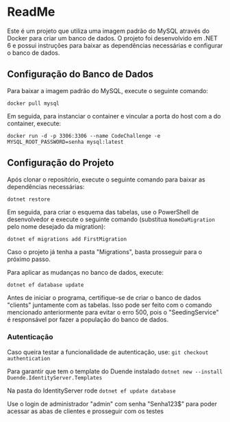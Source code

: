 # ReadMe

Este é um projeto que utiliza uma imagem padrão do MySQL através do Docker para criar um banco de dados. O projeto foi desenvolvido em .NET 6 e possui instruções para baixar as dependências necessárias e configurar o banco de dados.

## Configuração do Banco de Dados

Para baixar a imagem padrão do MySQL, execute o seguinte comando:

`docker pull mysql`



Em seguida, para instanciar o container e vincular a porta do host com a do container, execute:

`docker run -d -p 3306:3306 --name CodeChallenge -e MYSQL_ROOT_PASSWORD=senha mysql:latest`

## Configuração do Projeto

Após clonar o repositório, execute o seguinte comando para baixar as dependências necessárias:

`dotnet restore`



Em seguida, para criar o esquema das tabelas, use o PowerShell de desenvolvedor e execute o seguinte comando (substitua `NomeDaMigration` pelo nome desejado da migration):

`dotnet ef migrations add FirstMigration`



Caso o projeto já tenha a pasta "Migrations", basta prosseguir para o próximo passo.

Para aplicar as mudanças no banco de dados, execute:

`dotnet ef database update`



Antes de iniciar o programa, certifique-se de criar o banco de dados "clients" juntamente com as tabelas. Isso pode ser feito com o comando mencionado anteriormente para evitar o erro 500, pois o "SeedingService" é responsável por fazer a população do banco de dados.

### Autenticação

Caso queira testar a funcionalidade de autenticação, use:
`git checkout authentication`



Para garantir que tem o template do Duende instalado
`dotnet new --install Duende.IdentityServer.Templates`



Na pasta do IdentityServer rode
`dotnet ef update database`



Use o login de administrador "admin" com senha "Senha123$" para poder acessar as abas de clientes e prosseguir com os testes




